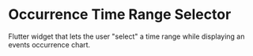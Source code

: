 # Occurrence Time Range Selector

Flutter widget that lets the user "select" a time range while displaying an events occurrence chart.
